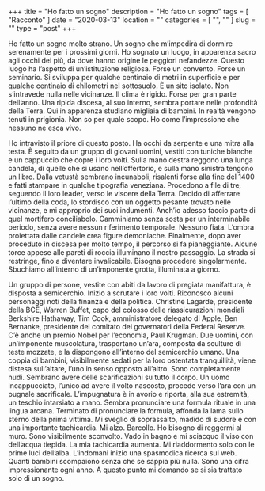 +++
title = "Ho fatto un sogno"
description = "Ho fatto un sogno"
tags = [ "Racconto" ]
date = "2020-03-13"
location = ""
categories = [
  "",
  ""
]
slug = ""
type = "post"
+++

Ho fatto un sogno molto strano. Un sogno che m’impedirà di dormire serenamente per i prossimi giorni. Ho sognato un luogo, in apparenza sacro agli occhi dei più, da dove hanno origine le peggiori nefandezze. Questo luogo ha l’aspetto di un’istituzione religiosa. Forse un convento. Forse un seminario. Si sviluppa per qualche centinaio di metri in superficie e per qualche centinaio di chilometri nel sottosuolo. È un sito isolato. Non s’intravede nulla nelle vicinanze. Il clima è rigido. Forse per gran parte dell’anno. Una ripida discesa, al suo interno, sembra portare nelle profondità della Terra.  Qui in apparenza studiano migliaia di bambini. In realtà vengono tenuti in prigionia. Non so per quale scopo.  Ho come l’impressione che nessuno ne esca vivo.

Ho intravisto il priore di questo posto. Ha occhi da serpente e una mitra alla testa.  È seguito da un gruppo di giovani uomini, vestiti con tuniche bianche e un cappuccio che copre i loro volti. Sulla mano destra reggono una lunga candela, di quelle che si usano nell’offertorio, e sulla mano sinistra tengono un libro. Dalla vetustà sembrano incunaboli, risalenti forse alla fine del 1400 e fatti stampare in qualche tipografia veneziana. Procedono a file di tre, seguendo il loro leader, verso le viscere della Terra. Decido di afferrare l’ultimo della coda, lo stordisco con un oggetto pesante trovato nelle vicinanze, e mi approprio dei suoi indumenti. Anch’io adesso faccio parte di quel mortifero conciliabolo. Camminiamo senza sosta per un interminabile periodo, senza avere nessun riferimento temporale. Nessuno fiata. L’ombra proiettata dalle candele crea figure demoniache. Finalmente, dopo aver proceduto in discesa per molto tempo, il percorso si fa pianeggiante. Alcune torce appese alle pareti di roccia illuminano il nostro passaggio. La strada si restringe, fino a diventare invalicabile. Bisogna procedere singolarmente. Sbuchiamo all’interno di un’imponente grotta, illuminata a giorno. 

Un gruppo di persone, vestite con abiti da lavoro di pregiata manifattura, è disposta a semicerchio. Inizio a scrutare i loro volti. Riconosco alcuni personaggi noti della finanza e della politica. Christine Lagarde, presidente della BCE, Warren Buffet, capo del colosso delle riassicurazioni mondiali Berkshire Hathaway, Tim Cook, amministratore delegato di Apple,  Ben Bernanke, presidente del comitato dei governatori della Federal Reserve. C’è anche un premio Nobel per l’economia, Paul Krugman. Due uomini, con un’imponente muscolatura, trasportano un’ara, composta da sculture di teste mozzate, e la dispongono all’interno del semicerchio umano. Una coppia di bambini, visibilmente sedati per la loro ostentata tranquillità, viene  distesa sull’altare, l’uno in senso opposto all’altro. Sono completamente nudi. Sembrano avere delle scarificazioni su tutto il corpo. Un uomo incappucciato, l’unico ad avere il volto nascosto, procede verso l’ara con un pugnale sacrificale. L’impugnatura è in avorio e riporta, alla sua estremità, un teschio intarsiato a mano. Sembra pronunciare una formula rituale in una lingua arcana. Terminato di pronunciare la formula, affonda la lama sullo sterno  della prima vittima.  Mi sveglio di soprassalto, madido di sudore e con una importante tachicardia. Mi alzo. Barcollo. Ho bisogno di reggermi al muro. Sono visibilmente sconvolto. Vado in bagno e mi sciacquo il viso con dell’acqua tiepida. La mia tachicardia aumenta. Mi riaddormento solo con le prime luci dell’alba. L’indomani inizio una spasmodica ricerca sul web. Quanti bambini scompaiono senza che se sappia più nulla. Sono una cifra impressionante ogni anno. A questo punto mi domando se si sia trattato solo di un sogno.
